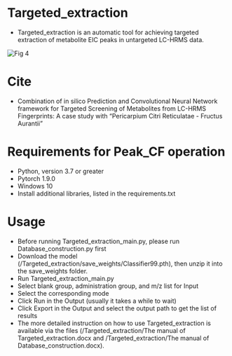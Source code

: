 # Targeted_extraction

* Targeted_extraction is an automatic tool for achieving targeted extraction of metabolite EIC peaks in untargeted LC-HRMS data.

![Fig 4](https://github.com/JunZeng1999/Targeted_extraction/assets/109707707/8dcd83c8-c201-4c21-b518-7d7249fa4283)


# Cite

* Combination of in silico Prediction and Convolutional Neural Network framework for Targeted Screening of Metabolites from LC-HRMS Fingerprints: A case study with “Pericarpium Citri Reticulatae - Fructus Aurantii”

# Requirements for Peak_CF operation
* Python, version 3.7 or greater
* Pytorch 1.9.0
* Windows 10
* Install additional libraries, listed in the requirements.txt

# Usage
* Before running Targeted_extraction_main.py, please run Database_construction.py first
* Download the model (/Targeted_extraction/save_weights/Classifier99.pth), then unzip it into the save_weights folder.
* Run Targeted_extraction_main.py
* Select blank group, administration group, and m/z list for Input
* Select the corresponding mode
* Click Run in the Output (usually it takes a while to wait)
* Click Export in the Output and select the output path to get the list of results
* The more detailed instruction on how to use Targeted_extraction is available via the files (/Targeted_extraction/The manual of Targeted_extraction.docx and /Targeted_extraction/The manual of Database_construction.docx).
